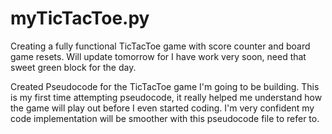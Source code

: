 # myTicTacToe.py
Creating a fully functional TicTacToe game with score counter and board game resets. Will update tomorrow for I have work very soon, need that sweet green block for the day.


Created Pseudocode for the TicTacToe game I'm going to be building. This is my first time attempting pseudocode, it really helped me understand how the game will play out before I even started coding. I'm very confident my code implementation will be smoother with this pseudocode file to refer to.
